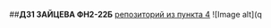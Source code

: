 ##**ДЗ1 ЗАЙЦЕВА ФН2-22Б**
[репозиторий из пункта 4](https://github.com/ksuzai/primer)
![Image alt](q